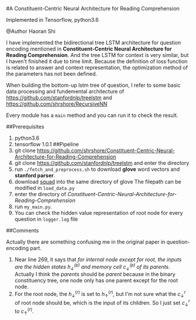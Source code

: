 #A Constituent-Centric Neural Architecture for Reading Comprehension

Implemented in Tensorflow, python3.6

@Author Haoran Shi

I have implemented the bidirectional tree LSTM architecture for question encoding mentioned in **Constituent-Centric Neural Architecture for Reading Comprehension**. And the tree LSTM for context is very similar, but I haven't finished it due to time limit. Because the definition of loss function is related to answer and context representation, the optimization method of the parameters has not been defined.

When building the bottom-up lstm tree of question, I refer to some basic data processing and fundemental architecture of https://github.com/stanfordnlp/treelstm and  https://github.com/shrshore/RecursiveNN

Every module has a ``main`` method and you can run it to check the result.

##Prerequisites
1. python3.6
2. tensorflow 1.0.1
##Pipeline
0. git clone https://github.com/shrshore/Constituent-Centric-Neural-Architecture-for-Reading-Comprehension
1. git clone https://github.com/stanfordnlp/treelstm and enter the directory
2. run ``./fetch_and_preprocess.sh`` to download **glove** word vectors and **stanford parser**.
3. download [squad](https://rajpurkar.github.io/SQuAD-explorer/) into the same directory of glove The filepath can be modified in ``load_data.py``
4. enter the directory of *Constituent-Centric-Neural-Architecture-for-Reading-Comprehension*
4. run ``my_main.py``. 
5. You can check the hidden value representation of root node for every question in ``logger.log`` file

##Comments


Actually there are something confusing me in the original paper in question-encoding part. 

1. Near line 269, it says that *for internal node except for root, the inputs are the hidden states $h_{\downarrow}^{(p)}$ and memory cell $c_{\downarrow}^{(p)}$ of its parents*. Actually I think the *parents* should be *parent* because in the binary constituency tree, one node only has one parent except for the root node.
2. For the root node, the $h_{\downarrow}^{(r)}$ is set to $h_{\uparrow}^{(r)}$, but I'm not sure what the $c_{\downarrow}^{r}$ of root node should be, which is the input of its children. So I just set $c_{\downarrow}^{r}$ to $c_{\uparrow}^{(r)}$.
